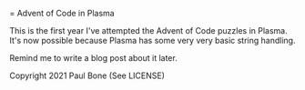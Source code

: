 
= Advent of Code in Plasma

This is the first year I've attempted the Advent of Code puzzles in Plasma.
It's now possible because Plasma has some very very basic string handling.

Remind me to write a blog post about it later.

Copyright 2021 Paul Bone (See LICENSE)

